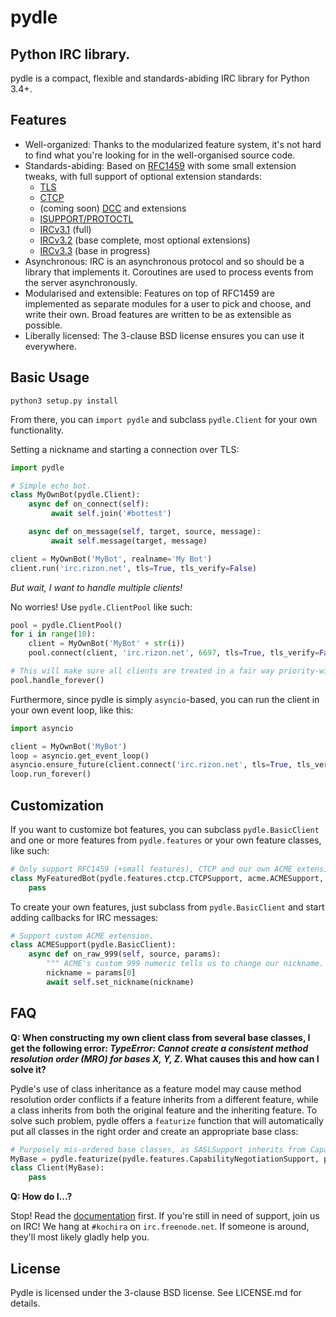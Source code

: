 pydle
=====
Python IRC library.
-------------------

pydle is a compact, flexible and standards-abiding IRC library for Python 3.4+.

Features
--------
* Well-organized: Thanks to the modularized feature system, it's not hard to find what you're looking for in the well-organised source code.
* Standards-abiding: Based on [RFC1459](https://tools.ietf.org/html/rfc1459.html) with some small extension tweaks, with full support of optional extension standards:
  - [TLS](http://tools.ietf.org/html/rfc5246)
  - [CTCP](http://www.irchelp.org/irchelp/rfc/ctcpspec.html)
  - (coming soon) [DCC](http://www.irchelp.org/irchelp/rfc/dccspec.html) and extensions
  - [ISUPPORT/PROTOCTL](http://tools.ietf.org/html/draft-hardy-irc-isupport-00)
  - [IRCv3.1](http://ircv3.net) (full)
  - [IRCv3.2](http://ircv3.net) (base complete, most optional extensions)
  - [IRCv3.3](http://ircv3.net) (base in progress)
* Asynchronous: IRC is an asynchronous protocol and so should be a library that implements it. Coroutines are used to process events from the server asynchronously.
* Modularised and extensible: Features on top of RFC1459 are implemented as separate modules for a user to pick and choose, and write their own. Broad features are written to be as extensible as possible.
* Liberally licensed: The 3-clause BSD license ensures you can use it everywhere.

Basic Usage
-----------
`python3 setup.py install`

From there, you can `import pydle` and subclass `pydle.Client` for your own functionality.

Setting a nickname and starting a connection over TLS:
```python
import pydle

# Simple echo bot.
class MyOwnBot(pydle.Client):
    async def on_connect(self):
         await self.join('#bottest')

    async def on_message(self, target, source, message):
         await self.message(target, message)

client = MyOwnBot('MyBot', realname='My Bot')
client.run('irc.rizon.net', tls=True, tls_verify=False)
```

*But wait, I want to handle multiple clients!*

No worries! Use `pydle.ClientPool` like such:
```python
pool = pydle.ClientPool()
for i in range(10):
    client = MyOwnBot('MyBot' + str(i))
    pool.connect(client, 'irc.rizon.net', 6697, tls=True, tls_verify=False)

# This will make sure all clients are treated in a fair way priority-wise.
pool.handle_forever()
```

Furthermore, since pydle is simply `asyncio`-based, you can run the client in your own event loop, like this:
```python
import asyncio

client = MyOwnBot('MyBot')
loop = asyncio.get_event_loop()
asyncio.ensure_future(client.connect('irc.rizon.net', tls=True, tls_verify=False), loop=loop)
loop.run_forever()
```


Customization
-------------

If you want to customize bot features, you can subclass `pydle.BasicClient` and one or more features from `pydle.features` or your own feature classes, like such:
```python
# Only support RFC1459 (+small features), CTCP and our own ACME extension to IRC.
class MyFeaturedBot(pydle.features.ctcp.CTCPSupport, acme.ACMESupport, rfc1459.RFC1459Support):
    pass
```

To create your own features, just subclass from `pydle.BasicClient` and start adding callbacks for IRC messages:
```python
# Support custom ACME extension.
class ACMESupport(pydle.BasicClient):
    async def on_raw_999(self, source, params):
        """ ACME's custom 999 numeric tells us to change our nickname. """
        nickname = params[0]
        await self.set_nickname(nickname)
```

FAQ
---

**Q: When constructing my own client class from several base classes, I get the following error: _TypeError: Cannot create a consistent method resolution order (MRO) for bases X, Y, Z_. What causes this and how can I solve it?**

Pydle's use of class inheritance as a feature model may cause method resolution order conflicts if a feature inherits from a different feature, while a class inherits from both the original feature and the inheriting feature. To solve such problem, pydle offers a `featurize` function that will automatically put all classes in the right order and create an appropriate base class:
```python
# Purposely mis-ordered base classes, as SASLSupport inherits from CapabilityNegotiationSupport, but everything works fine.
MyBase = pydle.featurize(pydle.features.CapabilityNegotiationSupport, pydle.features.SASLSupport)
class Client(MyBase):
    pass
```

**Q: How do I...?**

Stop! Read the [documentation](http://pydle.readthedocs.org) first. If you're still in need of support, join us on IRC! We hang at `#kochira` on `irc.freenode.net`. If someone is around, they'll most likely gladly help you.

License
-------

Pydle is licensed under the 3-clause BSD license. See LICENSE.md for details.
